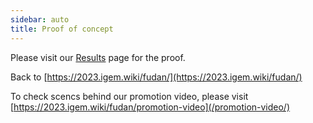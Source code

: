 ```yaml
---
sidebar: auto
title: Proof of concept
---
```


Please visit our [Results](/results/) page for the proof.

Back to [https://2023.igem.wiki/fudan/](https://2023.igem.wiki/fudan/)

To check scencs behind our promotion video, please visit [https://2023.igem.wiki/fudan/promotion-video](/promotion-video/)